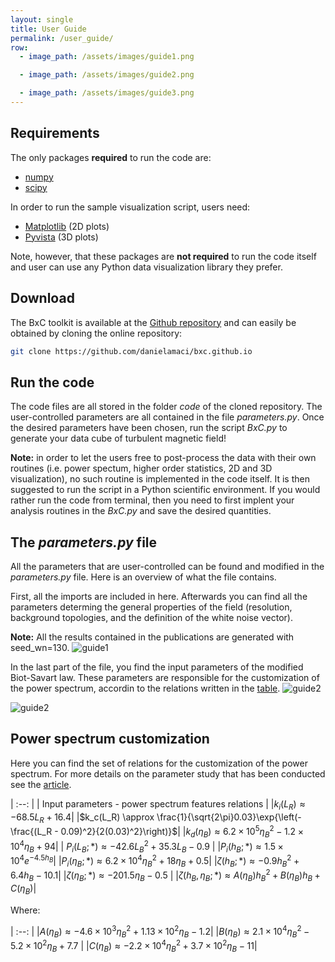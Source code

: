 ```yaml
---
layout: single
title: User Guide
permalink: /user_guide/
row:
  - image_path: /assets/images/guide1.png

  - image_path: /assets/images/guide2.png

  - image_path: /assets/images/guide3.png
---
```

## Requirements 
The only packages **required** to run the code are: 
- [numpy](https://numpy.org/)
- [scipy](https://scipy.org/) 

In order to run the sample visualization script, users need: 
- [Matplotlib](https://matplotlib.org/stable/) (2D plots)
- [Pyvista](https://docs.pyvista.org/version/stable/) (3D plots)

Note, however, that these packages are **not required** to run the code itself and user can use any Python data visualization library they prefer. 

## Download
The BxC toolkit is available at the [Github repository](https://github.com/danielamaci/bxc.github.io) and can easily be obtained by cloning the online repository:
```bash
git clone https://github.com/danielamaci/bxc.github.io
```
## Run the code
The code files are all stored in the folder *code* of the cloned repository. The user-controlled parameters are all contained in the file *parameters.py*. Once the desired parameters have been chosen, run the script *BxC.py* to generate your data cube of turbulent magnetic field!

**Note:** in order to let the users free to post-process the data with their own routines (i.e. power spectum, higher order statistics, 2D and 3D visualization), no such routine is implemented in the code itself. It is then suggested to run the script in a Python scientific environment. If you would rather run the code from terminal, then you need to first implent your analysis routines in the *BxC.py* and save the desired quantities. 

## The *parameters.py* file 
All the parameters that are user-controlled can be found and modified in the *parameters.py* file. Here is an overview of what the file contains.

First, all the imports are included in here. Afterwards you can find all the parameters determing the general properties of the field (resolution, background topologies, and the definition of the white noise vector). 

**Note:** All the results contained in the publications are generated with seed_wn=130.
![guide1](/assets/images/guide1.png)

In the last part of the file, you find the input parameters of the modified Biot-Savart law. These parameters are responsible for the customization of the power spectrum, accordin to the relations written in the [table](/user_guide.markdown/#power-spectrum-customization). 
![guide2](/assets/images/guide2.png)

![guide2](/assets/images/guide3.png)


## Power spectrum customization
Here you can find the set of relations for the customization of the power spectrum. For more details on the parameter study that has been conducted see the [article](https://arxiv.org/pdf/2405.09587). 

| :--: |
| Input parameters - power spectrum features relations |
|$k_i(L_R) \approx -68.5 L_R +16.4$|
|$k_c(L_R) \approx \frac{1}{\sqrt{2\pi}0.03}\exp{\left(-\frac{(L_R - 0.09)^2}{2(0.03)^2}\right)}$|
|$k_d(\eta_B) \approx 6.2\times 10^5 {\eta_B}^2 -1.2\times 10^4 \eta_B + 94$|
| $P_i(L_B; *) \approx -42.6 {L_B}^2 +35.3 L_B -0.9$ |
|$P_i (h_B; *) \approx 1.5\times 10^4 e^{-4.5h_B}$|
|$P_i(\eta_B; *) \approx 6.2\times 10^4 {\eta_B}^2 + 18\eta_B +0.5$|
|$\zeta(h_B; *) \approx -0.9 {h_B}^2 +6.4 h_B -10.1$|
|$\zeta(\eta_B; *) \approx -201.5 \eta_B -0.5$ |
|$\zeta(h_B, \eta_B; *) \approx A(\eta_B)h_B^2 + B(\eta_B)h_B + C(\eta_B)$|

Where:

| :--: |
|$A(\eta_B) \approx -4.6\times 10^3 {\eta_B}^2 + 1.13\times 10^2 \eta_B -1.2$|
|$B(\eta_B) \approx 2.1\times 10^4 {\eta_B}^2 -5.2\times 10^2 \eta_B +7.7$ |
|$C(\eta_B) \approx -2.2\times 10^4 {\eta_B}^2 +3.7\times 10^2 \eta_B -11$|